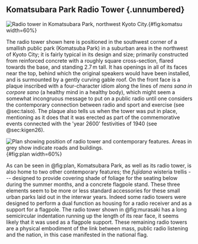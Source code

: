 ## Komatsubara Park Radio Tower {.unnumbered}

![Radio tower in Komatsubara Park, northwest Kyoto City.](./nat-imgs/komatsubara1000x1000.jpg){#fig:komatsu width=60%}

The radio tower shown here is positioned in the southwest corner of a smallish public park (Komatsuba Park) in a suburban area in the northwest of Kyoto City; it is fairly typical in its design and size; primarily constructed from reinforced concrete with a roughly square cross-section, flared towards the base, and standing 2.7 m tall. It has openings in all of its faces near the top, behind which the original speakers would have been installed, and is surmounted by a gently curving gable roof. On the front face is a plaque inscribed with a four-character idiom along the lines of _mens sana in corpore sano_ (a healthy mind in a healthy body), which might seem a somewhat incongruous message to put on a public radio until one considers the contemporary connection between radio and sport and exercise (see @sec:taiso). The plaque also tells us when the tower was put in place, mentioning as it does that it was erected as part of the commemorative events connected with the 'year 2600' festivities of 1940 (see @sec:kigen26).

![Plan showing position of radio tower and contemporary features. Areas in grey show indicate roads and buildings.](./nat-imgs/komatsu-plan-scale.png){#fig:plan width=60%}

As can be seen in @fig:plan, Komatsubara Park, as well as its radio tower, is also home to two other contemporary features; the _fujidana_ wisteria trellis --- designed to provide covering shade of foliage for the seating below during the summer months, and a concrete flagpole stand. These three elements seem to be more or less standard accessories for these small urban parks laid out in the interwar years. Indeed some radio towers were designed to perform a dual function as housing for a radio receiver and as a support for a flagpole. The radio tower shown in @fig:murasaki has a long semicircular indentation running up the length of its rear face, it seems likely that it was used as a flagpole support. These remaining radio towers are a physical embodiment of the link between mass, public radio listening and the nation, in this case manifested in the national flag.
